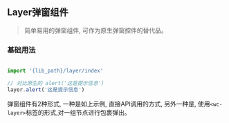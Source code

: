 ## Layer弹窗组件
> 简单易用的弹窗组件, 可作为原生弹窗控件的替代品。


### 基础用法

```js

import '{lib_path}/layer/index'

// 对比原生的 alert('这是提示信息')
layer.alert('这是提示信息')

```

弹窗组件有2种形式, 一种是如上示例, 直接API调用的方式, 另外一种是, 使用`<wc-layer>`标签的形式,对一组节点进行包裹弹出。


